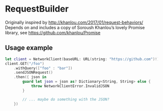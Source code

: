 # RequestBuilder

Originally inspired by http://khanlou.com/2017/01/request-behaviors/  
Depends on and includes a copy of Soroush Khanlou’s lovely Promise library, see https://github.com/khanlou/Promise


## Usage example

```swift
let client = NetworkClient(baseURL: URL(string: "https://github.com")!)        
client.GET("/foo")
    .withQuery(["foo" : "bar"])
    .sendJSONRequest()
    .then({ json in
        guard let json = json as? Dictionary<String, String> else {
            throw NetworkClientError.InvalidJSON
        }

        // ... maybe do something with the JSON?
    })
```
